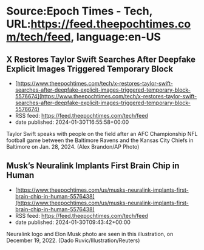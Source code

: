 # Source:Epoch Times - Tech, URL:https://feed.theepochtimes.com/tech/feed, language:en-US

## X Restores Taylor Swift Searches After Deepfake Explicit Images Triggered Temporary Block
 - [https://www.theepochtimes.com/tech/x-restores-taylor-swift-searches-after-deepfake-explicit-images-triggered-temporary-block-5576674](https://www.theepochtimes.com/tech/x-restores-taylor-swift-searches-after-deepfake-explicit-images-triggered-temporary-block-5576674)
 - RSS feed: https://feed.theepochtimes.com/tech/feed
 - date published: 2024-01-30T16:55:58+00:00

Taylor Swift speaks with people on the field after an AFC Championship NFL football game between the Baltimore Ravens and the Kansas City Chiefs in Baltimore on Jan. 28, 2024. (Alex Brandon/AP Photo)

## Musk’s Neuralink Implants First Brain Chip in Human
 - [https://www.theepochtimes.com/us/musks-neuralink-implants-first-brain-chip-in-human-5576438](https://www.theepochtimes.com/us/musks-neuralink-implants-first-brain-chip-in-human-5576438)
 - RSS feed: https://feed.theepochtimes.com/tech/feed
 - date published: 2024-01-30T09:43:42+00:00

Neuralink logo and Elon Musk photo are seen in this illustration, on December 19, 2022. (Dado Ruvic/Illustration/Reuters)

